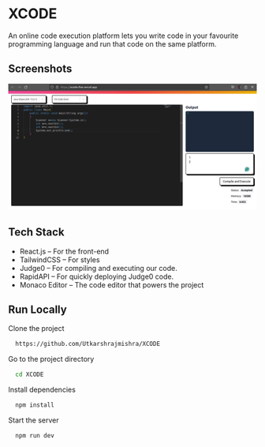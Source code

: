 
# XCODE

An online code execution platform lets you write code in your favourite programming language and run that code on the same platform. 


## Screenshots

![](https://github.com/Utkarshrajmishra/XCODE/blob/main/src/screenshot.png)


## Tech Stack
- React.js – For the front-end
-   TailwindCSS – For styles
-   Judge0 – For compiling and executing our code.
-   RapidAPI – For quickly deploying Judge0 code.
-  Monaco Editor – The code editor that powers the project



## Run Locally

Clone the project

```bash
  https://github.com/Utkarshrajmishra/XCODE
```

Go to the project directory

```bash
  cd XCODE
```

Install dependencies

```bash
  npm install
```

Start the server

```bash
  npm run dev
```

